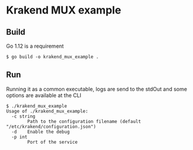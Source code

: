 Krakend MUX example
====

## Build

Go 1.12 is a requirement

	$ go build -o krakend_mux_example .

## Run

Running it as a common executable, logs are send to the stdOut and some options are available at the CLI

	$ ./krakend_mux_example
	Usage of ./krakend_mux_example:
	  -c string
	    	Path to the configuration filename (default "/etc/krakend/configuration.json")
	  -d	Enable the debug
	  -p int
	    	Port of the service
